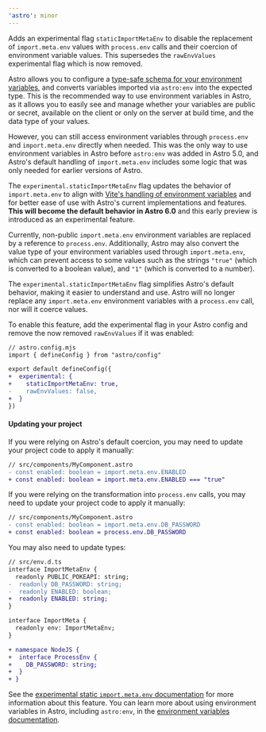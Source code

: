 ```yaml
---
'astro': minor
---
```


Adds an experimental flag `staticImportMetaEnv` to disable the replacement of `import.meta.env` values with `process.env` calls and their coercion of environment variable values. This supersedes the `rawEnvValues` experimental flag which is now removed.

Astro allows you to configure a [type-safe schema for your environment variables](https://docs.astro.build/en/guides/environment-variables/#type-safe-environment-variables), and converts variables imported via `astro:env` into the expected type. This is the recommended way to use environment variables in Astro, as it allows you to easily see and manage whether your variables are public or secret, available on the client or only on the server at build time, and the data type of your values.

However, you can still access environment variables through `process.env` and `import.meta.env` directly when needed. This was the only way to use environment variables in Astro before `astro:env` was added in Astro 5.0, and Astro's default handling of `import.meta.env` includes some logic that was only needed for earlier versions of Astro.

The `experimental.staticImportMetaEnv` flag updates the behavior of `import.meta.env` to align with [Vite's handling of environment variables](https://vite.dev/guide/env-and-mode.html#env-variables) and for better ease of use with Astro's current implementations and features. **This will become the default behavior in Astro 6.0** and this early preview is introduced as an experimental feature.

Currently, non-public `import.meta.env` environment variables are replaced by a reference to `process.env`. Additionally, Astro may also convert the value type of your environment variables used through `import.meta.env`, which can prevent access to some values such as the strings `"true"` (which is converted to a boolean value), and `"1"` (which is converted to a number).

The `experimental.staticImportMetaEnv` flag simplifies Astro's default behavior, making it easier to understand and use. Astro will no longer replace any `import.meta.env` environment variables with a `process.env` call, nor will it coerce values.

To enable this feature, add the experimental flag in your Astro config and remove the now removed `rawEnvValues` if it was enabled:

```diff
// astro.config.mjs
import { defineConfig } from "astro/config"

export default defineConfig({
+  experimental: {
+    staticImportMetaEnv: true,
-    rawEnvValues: false,   
+  }
})
```

#### Updating your project

If you were relying on Astro's default coercion, you may need to update your project code to apply it manually:

```diff
// src/components/MyComponent.astro
- const enabled: boolean = import.meta.env.ENABLED
+ const enabled: boolean = import.meta.env.ENABLED === "true"
```

If you were relying on the transformation into `process.env` calls, you may need to update your project code to apply it manually:

```diff
// src/components/MyComponent.astro
- const enabled: boolean = import.meta.env.DB_PASSWORD
+ const enabled: boolean = process.env.DB_PASSWORD
```

You may also need to update types:

```diff
// src/env.d.ts
interface ImportMetaEnv {
  readonly PUBLIC_POKEAPI: string;
-  readonly DB_PASSWORD: string;
-  readonly ENABLED: boolean;
+  readonly ENABLED: string;
}

interface ImportMeta {
  readonly env: ImportMetaEnv;
}

+ namespace NodeJS {
+  interface ProcessEnv {
+    DB_PASSWORD: string;
+  }
+ }
```

See the [experimental static `import.meta.env` documentation](https://docs.astro.build/en/reference/experimental-flags/static-import-meta-env/) for more information about this feature. You can learn more about using environment variables in Astro, including `astro:env`, in the [environment variables documentation](https://docs.astro.build/en/guides/environment-variables/).
